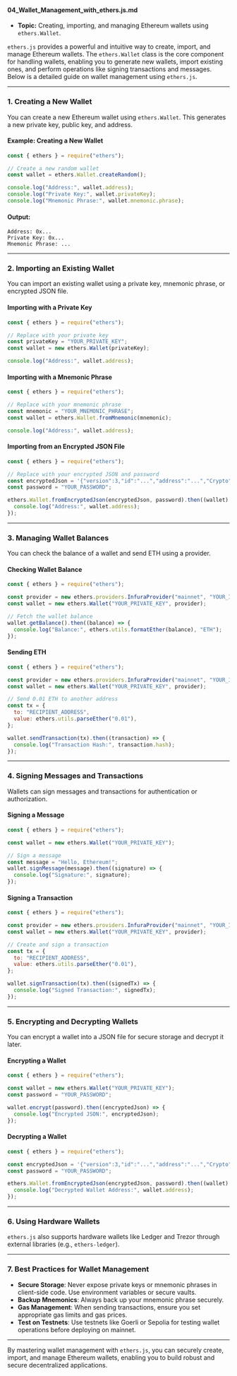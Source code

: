 #### **04_Wallet_Management_with_ethers.js.md**
   - **Topic:** Creating, importing, and managing Ethereum wallets using `ethers.Wallet`.

`ethers.js` provides a powerful and intuitive way to create, import, and manage Ethereum wallets. The `ethers.Wallet` class is the core component for handling wallets, enabling you to generate new wallets, import existing ones, and perform operations like signing transactions and messages. Below is a detailed guide on wallet management using `ethers.js`.

---

### **1. Creating a New Wallet**

You can create a new Ethereum wallet using `ethers.Wallet`. This generates a new private key, public key, and address.

#### **Example: Creating a New Wallet**
```javascript
const { ethers } = require("ethers");

// Create a new random wallet
const wallet = ethers.Wallet.createRandom();

console.log("Address:", wallet.address);
console.log("Private Key:", wallet.privateKey);
console.log("Mnemonic Phrase:", wallet.mnemonic.phrase);
```

#### **Output:**
```
Address: 0x...
Private Key: 0x...
Mnemonic Phrase: ...
```

---

### **2. Importing an Existing Wallet**

You can import an existing wallet using a private key, mnemonic phrase, or encrypted JSON file.

#### **Importing with a Private Key**
```javascript
const { ethers } = require("ethers");

// Replace with your private key
const privateKey = "YOUR_PRIVATE_KEY";
const wallet = new ethers.Wallet(privateKey);

console.log("Address:", wallet.address);
```

#### **Importing with a Mnemonic Phrase**
```javascript
const { ethers } = require("ethers");

// Replace with your mnemonic phrase
const mnemonic = "YOUR_MNEMONIC_PHRASE";
const wallet = ethers.Wallet.fromMnemonic(mnemonic);

console.log("Address:", wallet.address);
```

#### **Importing from an Encrypted JSON File**
```javascript
const { ethers } = require("ethers");

// Replace with your encrypted JSON and password
const encryptedJson = '{"version":3,"id":"...","address":"...","Crypto":{...}}';
const password = "YOUR_PASSWORD";

ethers.Wallet.fromEncryptedJson(encryptedJson, password).then((wallet) => {
  console.log("Address:", wallet.address);
});
```

---

### **3. Managing Wallet Balances**

You can check the balance of a wallet and send ETH using a provider.

#### **Checking Wallet Balance**
```javascript
const { ethers } = require("ethers");

const provider = new ethers.providers.InfuraProvider("mainnet", "YOUR_INFURA_PROJECT_ID");
const wallet = new ethers.Wallet("YOUR_PRIVATE_KEY", provider);

// Fetch the wallet balance
wallet.getBalance().then((balance) => {
  console.log("Balance:", ethers.utils.formatEther(balance), "ETH");
});
```

#### **Sending ETH**
```javascript
const { ethers } = require("ethers");

const provider = new ethers.providers.InfuraProvider("mainnet", "YOUR_INFURA_PROJECT_ID");
const wallet = new ethers.Wallet("YOUR_PRIVATE_KEY", provider);

// Send 0.01 ETH to another address
const tx = {
  to: "RECIPIENT_ADDRESS",
  value: ethers.utils.parseEther("0.01"),
};

wallet.sendTransaction(tx).then((transaction) => {
  console.log("Transaction Hash:", transaction.hash);
});
```

---

### **4. Signing Messages and Transactions**

Wallets can sign messages and transactions for authentication or authorization.

#### **Signing a Message**
```javascript
const { ethers } = require("ethers");

const wallet = new ethers.Wallet("YOUR_PRIVATE_KEY");

// Sign a message
const message = "Hello, Ethereum!";
wallet.signMessage(message).then((signature) => {
  console.log("Signature:", signature);
});
```

#### **Signing a Transaction**
```javascript
const { ethers } = require("ethers");

const provider = new ethers.providers.InfuraProvider("mainnet", "YOUR_INFURA_PROJECT_ID");
const wallet = new ethers.Wallet("YOUR_PRIVATE_KEY", provider);

// Create and sign a transaction
const tx = {
  to: "RECIPIENT_ADDRESS",
  value: ethers.utils.parseEther("0.01"),
};

wallet.signTransaction(tx).then((signedTx) => {
  console.log("Signed Transaction:", signedTx);
});
```

---

### **5. Encrypting and Decrypting Wallets**

You can encrypt a wallet into a JSON file for secure storage and decrypt it later.

#### **Encrypting a Wallet**
```javascript
const { ethers } = require("ethers");

const wallet = new ethers.Wallet("YOUR_PRIVATE_KEY");
const password = "YOUR_PASSWORD";

wallet.encrypt(password).then((encryptedJson) => {
  console.log("Encrypted JSON:", encryptedJson);
});
```

#### **Decrypting a Wallet**
```javascript
const { ethers } = require("ethers");

const encryptedJson = '{"version":3,"id":"...","address":"...","Crypto":{...}}';
const password = "YOUR_PASSWORD";

ethers.Wallet.fromEncryptedJson(encryptedJson, password).then((wallet) => {
  console.log("Decrypted Wallet Address:", wallet.address);
});
```

---

### **6. Using Hardware Wallets**

`ethers.js` also supports hardware wallets like Ledger and Trezor through external libraries (e.g., `ethers-ledger`).

---

### **7. Best Practices for Wallet Management**
- **Secure Storage**: Never expose private keys or mnemonic phrases in client-side code. Use environment variables or secure vaults.
- **Backup Mnemonics**: Always back up your mnemonic phrase securely.
- **Gas Management**: When sending transactions, ensure you set appropriate gas limits and gas prices.
- **Test on Testnets**: Use testnets like Goerli or Sepolia for testing wallet operations before deploying on mainnet.

---

By mastering wallet management with `ethers.js`, you can securely create, import, and manage Ethereum wallets, enabling you to build robust and secure decentralized applications.